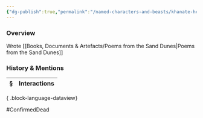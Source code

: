```yaml
---
{"dg-publish":true,"permalink":"/named-characters-and-beasts/khanate-hester/","tags":["NPC"],"updated":"2025-06-10T19:04:24.808+01:00"}
---
```



### Overview
Wrote [[Books, Documents & Artefacts/Poems from the Sand Dunes\|Poems from the Sand Dunes]] 

### History & Mentions
| § | Interactions |
| - | ------------ |

{ .block-language-dataview}

#ConfirmedDead